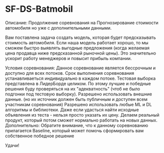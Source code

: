# SF-DS-Batmobil


Описание:
Продолжение соревнования на Прогнозирование стоимости автомобиля но уже с дополнительными данными.

Вам поставлена задача создать модель, которая будет предсказывать стоимость автомобиля.
Если наша модель работает хорошо, то мы сможем быстро выявлять выгодные предложения (когда желаемая цена продавца ниже предсказанной рыночной цены). Это значительно ускорит работу менеджеров и повысит прибыль компании.

Условия соревнования:
Данное соревнование является бессрочным и доступно для всех потоков.
Срок выполнения соревнования устанавливаеться индивидуально в каждом потоке.
Тестовая выборка представлена в ЛидерБорде целиком.
По этому лучшие и победные решения буду проверяться на их "адекватность" (чтоб не было подгонки под тестовую выборку).
Разрешено использовать внешние данные. (но их источник должен быть публичным и доступен всем участникам соревнования)
Разрешено использовать любые ML и DL алгоритмы и библиотеки.
Даже если удасться найти исходные объявления из теста - нельзя просто указать их цену. Делаем реальный продукт, который потом сможет нормально работать на новых данных.
Дополнительно:
Обратите внимание, что к данному соревнованию прилагается Baseline, который может помочь сформировать вам собственное победное решение

Удачи!
